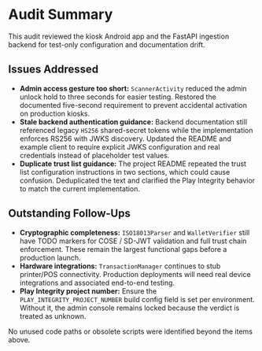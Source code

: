 # Audit Summary

This audit reviewed the kiosk Android app and the FastAPI ingestion backend for test-only
configuration and documentation drift.

## Issues Addressed

- **Admin access gesture too short:** `ScannerActivity` reduced the admin unlock hold to three
  seconds for easier testing. Restored the documented five-second requirement to prevent
  accidental activation on production kiosks.
- **Stale backend authentication guidance:** Backend documentation still referenced legacy
  `HS256` shared-secret tokens while the implementation enforces RS256 with JWKS discovery.
  Updated the README and example client to require explicit JWKS configuration and real
  credentials instead of placeholder test values.
- **Duplicate trust list guidance:** The project README repeated the trust list configuration
  instructions in two sections, which could cause confusion. Deduplicated the text and clarified
  the Play Integrity behavior to match the current implementation.

## Outstanding Follow-Ups

- **Cryptographic completeness:** `ISO18013Parser` and `WalletVerifier` still have TODO markers
  for COSE / SD-JWT validation and full trust chain enforcement. These remain the largest
  functional gaps before a production launch.
- **Hardware integrations:** `TransactionManager` continues to stub printer/POS connectivity.
  Production deployments will need real device integrations and associated end-to-end testing.
- **Play Integrity project number:** Ensure the `PLAY_INTEGRITY_PROJECT_NUMBER` build config field
  is set per environment. Without it, the admin console remains locked because the verdict is
  treated as unknown.

No unused code paths or obsolete scripts were identified beyond the items above.

